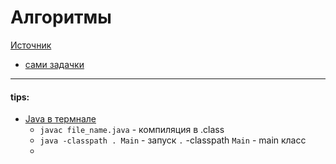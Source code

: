 # Алгоритмы

[Источник](https://habr.com/ru/company/yandex/blog/449890/)

* [сами задачки](https://contest.yandex.ru/contest/8458/enter/?utm_source=habr&utm_content=post070519)


---
#### tips:
* [Java в термнале](https://habr.com/ru/post/125210/)
  * `javac file_name.java`  - компиляция в .class
  * `java -classpath . Main` - запуск `.` -classpath `Main` - main класс
  * 